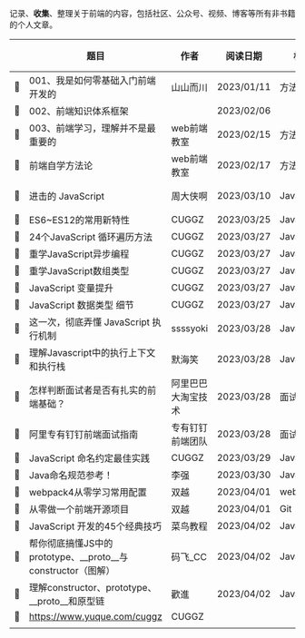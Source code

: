 记录、**收集**、整理关于前端的内容，包括社区、公众号、视频、博客等所有非书籍的个人文章。

|      | 题目                                                         | 作者               | 阅读日期   | 标签       | 评分 | 备注             |
| ---- | ------------------------------------------------------------ | ------------------ | ---------- | ---------- | ---- | ---------------- |
| 📄    | 001、我是如何零基础入门前端开发的                            | 山山而川           | 2023/01/11 | 方法论     |      | freecodecamp     |
| 🧠    | 002、前端知识体系框架                                        |                    | 2023/02/06 |            |      |                  |
| 📄    | 003、前端学习，理解并不是最重要的                            | web前端教室        | 2023/02/15 | 方法论     |      | 腾讯开发者社区   |
| 📄    | 前端自学方法论                                               | web前端教室        | 2023/02/17 | 方法论     |      | 思维导图         |
| 📄    | 进击的 JavaScript                                            | 周大侠啊           | 2023/03/10 | JavaScript |      | 阿里云开发者社区 |
| 📄    | ES6~ES12的常用新特性                                         | CUGGZ              | 2023/03/25 | JavaScript |      | 掘金社区         |
| 📄    | 24个JavaScript 循环遍历方法                                  | CUGGZ              | 2023/03/27 | JavaScript |      | 掘金社区         |
| 📄    | 重学JavaScript异步编程                                       | CUGGZ              | 2023/03/27 | JavaScript |      | 掘金社区         |
| 📄    | 重学JavaScript数组类型                                       | CUGGZ              | 2023/03/27 | JavaScript |      | 掘金社区         |
| 📄    | JavaScript 变量提升                                          | CUGGZ              | 2023/03/27 | JavaScript |      | 掘金社区         |
| 📄    | JavaScript 数据类型 细节                                     | CUGGZ              | 2023/03/27 | JavaScript |      | 掘金社区         |
| 📄    | 这一次，彻底弄懂 JavaScript 执行机制                         | ssssyoki           | 2023/03/28 | JavaScript |      | 掘金社区         |
| 📄    | 理解Javascript中的执行上下文和执行栈                         | 默海笑             | 2023/03/28 | JavaScript |      | 掘金社区         |
| 📄    | 怎样判断面试者是否有扎实的前端基础？                         | 阿里巴巴大淘宝技术 | 2023/03/28 | 面试       |      | 掘金社区         |
| 📄    | 阿里专有钉钉前端面试指南                                     | 专有钉钉前端团队   | 2023/03/28 | 面试       |      | 掘金社区         |
| 📄    | JavaScript 命名约定最佳实践                                  | CUGGZ              | 2023/03/29 | JavaScript |      | 掘金社区         |
| 📄    | Java命名规范参考！                                           | 李强               | 2023/03/30 | JavaScript |      | 公众号           |
| 📄    | webpack4从零学习常用配置                                     | 双越               | 2023/04/01 | webpack    |      | 手记             |
| 📄    | 从零做一个前端开源项目                                       | 双越               | 2023/04/01 | Git        |      | 手记             |
| 📄    | JavaScript 开发的45个经典技巧                                | 菜鸟教程           | 2023/04/02 | JavaScript |      | 菜鸟教程         |
| 📄    | 帮你彻底搞懂JS中的prototype、\_\_proto\_\_与constructor（图解） | 码飞\_CC           | 2023/04/02 | JavaScript |      | CSDN             |
| 📄    | 理解constructor、prototype、\_\_proto\_\_和原型链            | 歡進               | 2023/04/02 | JavaScript |      | 掘金社区         |
| 📄    | https://www.yuque.com/cuggz                                  | CUGGZ              |            |            |      |                  |
|      |                                                              |                    |            |            |      |                  |
